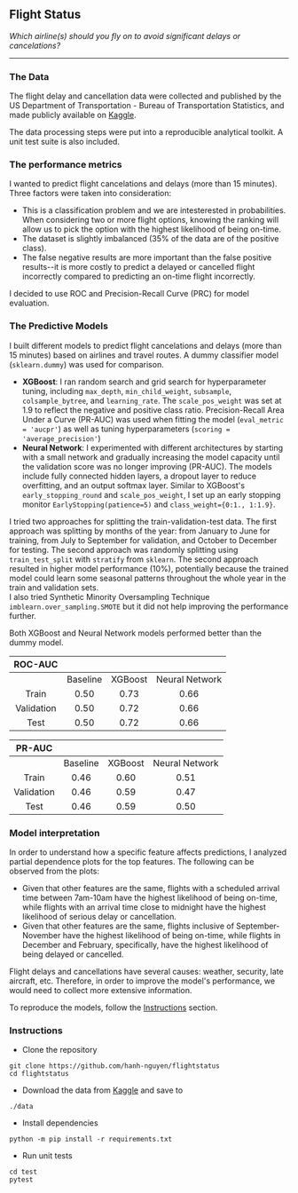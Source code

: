 ## Flight Status
*Which airline(s) should you fly on to avoid significant delays or cancelations?*

---

### The Data

The flight delay and cancellation data were collected and published by the US Department of Transportation - Bureau of Transportation Statistics, and made publicly available on [Kaggle](https://www.kaggle.com/usdot/flight-delays).

The data processing steps were put into a reproducible analytical toolkit. A unit test suite is also included.

### The performance metrics

I wanted to predict flight cancelations and delays (more than 15 minutes). Three factors were taken into consideration:
- This is a classification problem and we are intesterested in probabilities. When considering two or more flight options, knowing the ranking will allow us to pick the option with the highest likelihood of being on-time.
- The dataset is slightly imbalanced (35% of the data are of the positive class).
- The false negative results are more important than the false positive results--it is more costly to predict a delayed or cancelled flight incorrectly compared to predicting an on-time flight incorrectly.

I decided to use ROC and Precision-Recall Curve (PRC) for model evaluation.


### The Predictive Models

I built different models to predict flight cancelations and delays (more than 15 minutes) based on airlines and travel routes. A dummy classifier model (`sklearn.dummy`) was used for comparison.

* __XGBoost__: I ran random search and grid search for hyperparameter tuning, including `max_depth`, `min_child_weight`, `subsample`, `colsample_bytree`, and `learning_rate`. The `scale_pos_weight` was set at 1.9 to reflect the negative and positive class ratio. Precision-Recall Area Under a Curve (PR-AUC) was used when fitting the model (`eval_metric = 'aucpr'`) as well as tuning hyperparameters (`scoring = 'average_precision'`) 
* __Neural Network__: I experimented with different architectures by starting with a small network and gradually increasing the model capacity until the validation score was no longer improving (PR-AUC). The models include fully connected hidden layers, a dropout layer to reduce overfitting, and an output softmax layer. Similar to XGBoost's `early_stopping_round` and `scale_pos_weight`, I set up an early stopping monitor `EarlyStopping(patience=5)` and `class_weight={0:1., 1:1.9}`.

I tried two approaches for splitting the train-validation-test data. The first approach was splitting by months of the year: from January to June for training, from July to September for validation, and October to December for testing. The second approach was randomly splitting using `train_test_split` with `stratify` from `sklearn`. The second approach resulted in higher model performance (10%), potentially because the trained model could learn some seasonal patterns throughout the whole year in the train and validation sets.  
I also tried Synthetic Minority Oversampling Technique `imblearn.over_sampling.SMOTE` but it did not help improving the performance further.

Both XGBoost and Neural Network models performed better than the dummy model. 

|  ROC-AUC   |          |         |                |
| :--------: | :------: | :-----: | :------------: |
|            | Baseline | XGBoost | Neural Network |
|   Train    |   0.50   |  0.73   |      0.66      |
| Validation |   0.50   |  0.72   |      0.66      |
|    Test    |   0.50   |  0.72   |      0.66      |

|   PR-AUC   |          |         |                |
| :--------: | :------: | :-----: | :------------: |
|            | Baseline | XGBoost | Neural Network |
|   Train    |   0.46   |  0.60   |      0.51      |
| Validation |   0.46   |  0.59   |      0.47      |
|    Test    |   0.46   |  0.59   |      0.50      |

### Model interpretation
In order to understand how a specific feature affects predictions, I analyzed partial dependence plots for the top features. The following can be observed from the plots:
- Given that other features are the same, flights with a scheduled arrival time between 7am-10am have the highest likelihood of being on-time, while flights with an arrival time close to midnight have the highest likelihood of serious delay or cancellation.
- Given that other features are the same, flights inclusive of September-November have the highest likelihood of being on-time, while flights in December and February, specifically, have the highest likelihood of being delayed or cancelled.

Flight delays and cancellations have several causes: weather, security, late aircraft, etc. Therefore, in order to improve the model's performance, we would need to collect more extensive information.

To reproduce the models, follow the [Instructions](#instructions) section. 

### Instructions

* Clone the repository

``` shell
git clone https://github.com/hanh-nguyen/flightstatus
cd flightstatus
```

* Download the data from [Kaggle](https://www.kaggle.com/usdot/flight-delays) and save to

```
./data
```

* Install dependencies

``` shell
python -m pip install -r requirements.txt
```

* Run unit tests

``` shell
cd test
pytest
```
